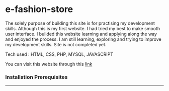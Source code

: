 # e-fashion-store
The solely purpose of building this site is for practising my development skills. Although this is my first website. I had tried my best to make smooth user interface. I builded this website learning and applying along the way and enjoyed the process. I am still learning, exploring and trying to improve my development skills. Site is not completed yet.

Tech used : HTML, CSS, PHP, MYSQL, JAVASCRIPT

You can visit this website through this <a href="http://e-fashion-store.epizy.com/">link</a>

<h3>Installation Prerequisites</h3>
<hr>
